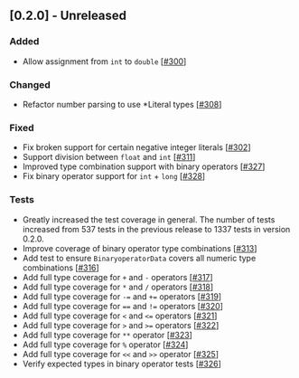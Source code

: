 ## [0.2.0] - Unreleased

### Added
- Allow assignment from `int` to `double` [[#300][300]]

### Changed
- Refactor number parsing to use *Literal types [[#308][308]]

### Fixed
- Fix broken support for certain negative integer literals [[#302][302]]
- Support division between `float` and `int` [[#311][311]]
- Improved type combination support with binary operators [[#327][327]]
- Fix binary operator support for `int` + `long` [[#328][328]]

### Tests
- Greatly increased the test coverage in general. The number of tests increased from 537 tests in the previous release to 1337 tests in version 0.2.0.
- Improve coverage of binary operator type combinations [[#313][313]]
- Add test to ensure `BinaryoperatorData` covers all numeric type combinations [[#316][316]]
- Add full type coverage for `+` and `-` operators [[#317][317]]
- Add full type coverage for `*` and `/` operators [[#318][318]]
- Add full type coverage for `-=` and `+=` operators [[#319][319]]
- Add full type coverage for `==` and `!=` operators [[#320][320]]
- Add full type coverage for `<` and `<=` operators [[#321][321]]
- Add full type coverage for `>` and `>=` operators [[#322][322]]
- Add full type coverage for `**` operator [[#323][323]]
- Add full type coverage for `%` operator [[#324][324]]
- Add full type coverage for `<<` and `>>` operator [[#325][325]]
- Verify expected types in binary operator tests [[#326][326]]

[300]: https://github.com/perlang-org/perlang/pull/300
[302]: https://github.com/perlang-org/perlang/issues/302
[308]: https://github.com/perlang-org/perlang/pull/308
[311]: https://github.com/perlang-org/perlang/issues/311
[313]: https://github.com/perlang-org/perlang/pull/313
[316]: https://github.com/perlang-org/perlang/pull/316
[317]: https://github.com/perlang-org/perlang/pull/317
[318]: https://github.com/perlang-org/perlang/pull/318
[319]: https://github.com/perlang-org/perlang/pull/319
[320]: https://github.com/perlang-org/perlang/pull/320
[321]: https://github.com/perlang-org/perlang/pull/321
[322]: https://github.com/perlang-org/perlang/pull/322
[323]: https://github.com/perlang-org/perlang/pull/323
[324]: https://github.com/perlang-org/perlang/pull/324
[325]: https://github.com/perlang-org/perlang/pull/325
[326]: https://github.com/perlang-org/perlang/pull/326
[327]: https://github.com/perlang-org/perlang/pull/327
[328]: https://github.com/perlang-org/perlang/pull/328
